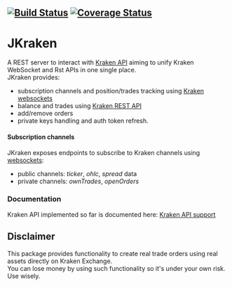 [![Build Status](https://travis-ci.com/rubenafo/jkraken.svg?branch=master)](https://travis-ci.com/rubenafo/jkraken)
[![Coverage Status](https://coveralls.io/repos/github/rubenafo/jkraken/badge.svg?branch=master)](https://coveralls.io/github/rubenafo/jkraken?branch=master)
------------
# JKraken
A REST server to interact with [Kraken API](https://www.kraken.com/features/api) aiming to unify Kraken WebSocket and Rst APIs in one single place.  
JKraken provides:
* subscription channels and position/trades tracking using [Kraken websockets](https://docs.kraken.com/websockets/#overview)
* balance and trades using [Kraken REST API](https://www.kraken.com/features/api)
* add/remove orders
* private keys handling and auth token refresh.

#### Subscription channels

JKraken exposes endpoints to subscribe to Kraken channels using [websockets](https://docs.kraken.com/websockets/#overview):
* public channels: _ticker_, _ohlc_, _spread_ data
* private channels: _ownTrades_, _openOrders_


### Documentation

Kraken API implemented so far is documented here: [Kraken API support](https://github.com/rubenafo/jkraken/wiki/API-Support)


## Disclaimer
This package provides functionality to create real trade orders using real assets directly on Kraken Exchange.  
You can lose money by using such functionality so it's under your own risk.  
Use wisely.
